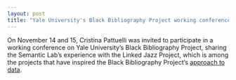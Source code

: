 ```yaml
---
layout: post
title: "Yale University's Black Bibliography Project working conference"
---
```

On November 14 and 15, Cristina Pattuelli was invited to participate in a working conference on Yale University’s Black Bibliography Project, sharing the Semantic Lab’s experience with the Linked Jazz Project, which is among the projects that have inspired the Black Bibliography Project’s [approach to data](https://blackbibliog.org/related-projects/).
